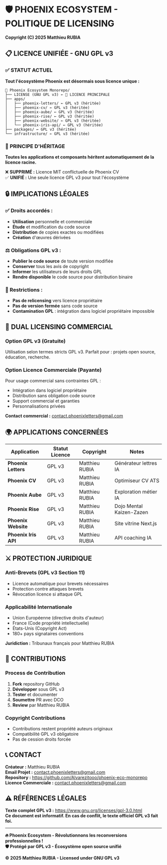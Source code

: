 # 🛡️ PHOENIX ECOSYSTEM - POLITIQUE DE LICENSING

**Copyright (C) 2025 Matthieu RUBIA**

## 📋 **LICENCE UNIFIÉE - GNU GPL v3**

### ✅ **STATUT ACTUEL**

**Tout l'écosystème Phoenix est désormais sous licence unique :**

```
📁 Phoenix Ecosystem Monorepo/
├── LICENSE (GNU GPL v3) ← 🎯 LICENCE PRINCIPALE
├── apps/
│   ├── phoenix-letters/ ← GPL v3 (héritée)
│   ├── phoenix-cv/ ← GPL v3 (héritée) 
│   ├── phoenix-aube/ ← GPL v3 (héritée)
│   ├── phoenix-rise/ ← GPL v3 (héritée)
│   ├── phoenix-website/ ← GPL v3 (héritée)
│   └── phoenix-iris-api/ ← GPL v3 (héritée)
├── packages/ ← GPL v3 (héritée)
└── infrastructure/ ← GPL v3 (héritée)
```

### 🎯 **PRINCIPE D'HÉRITAGE**

**Toutes les applications et composants héritent automatiquement de la licence racine.**

❌ **SUPPRIMÉ :** Licence MIT conflictuelle de Phoenix CV  
✅ **UNIFIÉ :** Une seule licence GPL v3 pour tout l'écosystème

## 🔒 **IMPLICATIONS LÉGALES**

### **✅ Droits accordés :**
- **Utilisation** personnelle et commerciale
- **Étude** et modification du code source  
- **Distribution** de copies exactes ou modifiées
- **Création** d'œuvres dérivées

### **⚖️ Obligations GPL v3 :**
- **Publier le code source** de toute version modifiée
- **Conserver** tous les avis de copyright
- **Informer** les utilisateurs de leurs droits GPL
- **Rendre disponible** le code source pour distribution binaire

### **🚫 Restrictions :**
- **Pas de relicensing** vers licence propriétaire
- **Pas de version fermée** sans code source
- **Contamination GPL** : intégration dans logiciel propriétaire impossible

## 💼 **DUAL LICENSING COMMERCIAL**

### **Option GPL v3 (Gratuite)**
Utilisation selon termes stricts GPL v3.
Parfait pour : projets open source, éducation, recherche.

### **Option Licence Commerciale (Payante)**
Pour usage commercial sans contraintes GPL :
- Intégration dans logiciel propriétaire
- Distribution sans obligation code source
- Support commercial et garanties
- Personnalisations privées

**Contact commercial :** contact.phoenixletters@gmail.com

## 🌍 **APPLICATIONS CONCERNÉES**

| Application | Statut Licence | Copyright | Notes |
|-------------|---------------|-----------|--------|
| **Phoenix Letters** | GPL v3 | Matthieu RUBIA | Générateur lettres IA |
| **Phoenix CV** | GPL v3 | Matthieu RUBIA | Optimiseur CV ATS |  
| **Phoenix Aube** | GPL v3 | Matthieu RUBIA | Exploration métier IA |
| **Phoenix Rise** | GPL v3 | Matthieu RUBIA | Dojo Mental Kaizen-Zazen |
| **Phoenix Website** | GPL v3 | Matthieu RUBIA | Site vitrine Next.js |
| **Phoenix Iris API** | GPL v3 | Matthieu RUBIA | API coaching IA |

## ⚔️ **PROTECTION JURIDIQUE**

### **Anti-Brevets (GPL v3 Section 11)**
- Licence automatique pour brevets nécessaires
- Protection contre attaques brevets
- Révocation licence si attaque GPL

### **Applicabilité Internationale**
- Union Européenne (directive droits d'auteur)
- France (Code propriété intellectuelle)
- États-Unis (Copyright Act)  
- 180+ pays signataires conventions

**Juridiction :** Tribunaux français pour Matthieu RUBIA

## 🚀 **CONTRIBUTIONS**

### **Process de Contribution**
1. **Fork** repository GitHub
2. **Développer** sous GPL v3  
3. **Tester** et documenter
4. **Soumettre** PR avec DCO
5. **Review** par Matthieu RUBIA

### **Copyright Contributions**
- Contributions restent propriété auteurs originaux
- Compatibilité GPL v3 obligatoire
- Pas de cession droits forcée

## 📞 **CONTACT**

**Créateur :** Matthieu RUBIA  
**Email Projet :** contact.phoenixletters@gmail.com  
**Repository :** https://github.com/Alvarezitooo/phoenix-eco-monorepo  
**Licence Commerciale :** contact.phoenixletters@gmail.com

## ⚠️ **RÉFÉRENCES LÉGALES**

**Texte complet GPL v3 :** https://www.gnu.org/licenses/gpl-3.0.html  
**Ce document est informatif. En cas de conflit, le texte officiel GPL v3 fait foi.**

---

**🔥 Phoenix Ecosystem - Révolutionnons les reconversions professionnelles !**  
**🛡️ Protégé par GPL v3 - Écosystème open source unifié**

**© 2025 Matthieu RUBIA - Licensed under GNU GPL v3**